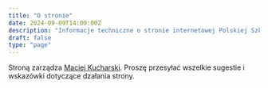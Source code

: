 ```yaml
---
title: "O stronie"
date: 2024-09-09T14:00:00Z
description: "Informacje techniczne o stronie internetowej Polskiej Szkoły w Burnley. Skontaktuj się z administratorem, aby zgłosić uwagi lub sugestie dotyczące witryny."
draft: false
type: "page"
---
```


Stroną zarządza [Maciej Kucharski](mailto:dwapir@gmail.com). Proszę przesyłać wszelkie sugestie i wskazówki dotyczące dzałania strony.
